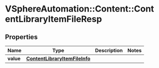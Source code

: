 # VSphereAutomation::Content::ContentLibraryItemFileResp

## Properties
Name | Type | Description | Notes
------------ | ------------- | ------------- | -------------
**value** | [**ContentLibraryItemFileInfo**](ContentLibraryItemFileInfo.md) |  | 


